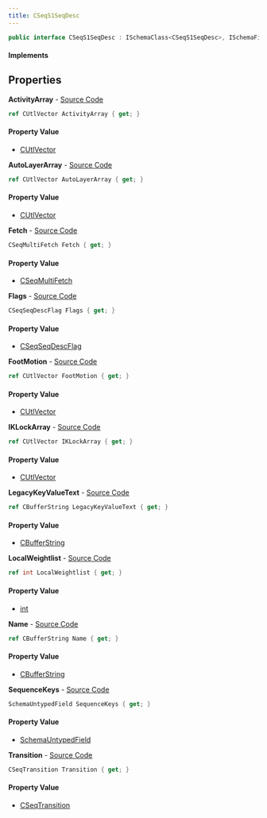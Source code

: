 ```yaml
---
title: CSeqS1SeqDesc
---
```


```csharp
public interface CSeqS1SeqDesc : ISchemaClass<CSeqS1SeqDesc>, ISchemaField, ISchemaClass, INativeHandle
```

#### Implements

## Properties

**ActivityArray** - [Source Code](https://github.com/swiftly-solution/swiftlys2/blob/master/managed/src/SwiftlyS2.Generated/Schemas/Interfaces/CSeqS1SeqDesc.cs#L38)

```csharp
ref CUtlVector ActivityArray { get; }
```

#### Property Value

- [CUtlVector](/docs/api/shared/natives/cutlvector)

**AutoLayerArray** - [Source Code](https://github.com/swiftly-solution/swiftlys2/blob/master/managed/src/SwiftlyS2.Generated/Schemas/Interfaces/CSeqS1SeqDesc.cs#L25)

```csharp
ref CUtlVector AutoLayerArray { get; }
```

#### Property Value

- [CUtlVector](/docs/api/shared/natives/cutlvector)

**Fetch** - [Source Code](https://github.com/swiftly-solution/swiftlys2/blob/master/managed/src/SwiftlyS2.Generated/Schemas/Interfaces/CSeqS1SeqDesc.cs#L20)

```csharp
CSeqMultiFetch Fetch { get; }
```

#### Property Value

- [CSeqMultiFetch](/docs/api/shared/schemadefinitions/cseqmultifetch)

**Flags** - [Source Code](https://github.com/swiftly-solution/swiftlys2/blob/master/managed/src/SwiftlyS2.Generated/Schemas/Interfaces/CSeqS1SeqDesc.cs#L18)

```csharp
CSeqSeqDescFlag Flags { get; }
```

#### Property Value

- [CSeqSeqDescFlag](/docs/api/shared/schemadefinitions/cseqseqdescflag)

**FootMotion** - [Source Code](https://github.com/swiftly-solution/swiftlys2/blob/master/managed/src/SwiftlyS2.Generated/Schemas/Interfaces/CSeqS1SeqDesc.cs#L41)

```csharp
ref CUtlVector FootMotion { get; }
```

#### Property Value

- [CUtlVector](/docs/api/shared/natives/cutlvector)

**IKLockArray** - [Source Code](https://github.com/swiftly-solution/swiftlys2/blob/master/managed/src/SwiftlyS2.Generated/Schemas/Interfaces/CSeqS1SeqDesc.cs#L28)

```csharp
ref CUtlVector IKLockArray { get; }
```

#### Property Value

- [CUtlVector](/docs/api/shared/natives/cutlvector)

**LegacyKeyValueText** - [Source Code](https://github.com/swiftly-solution/swiftlys2/blob/master/managed/src/SwiftlyS2.Generated/Schemas/Interfaces/CSeqS1SeqDesc.cs#L35)

```csharp
ref CBufferString LegacyKeyValueText { get; }
```

#### Property Value

- [CBufferString](/docs/api/shared/natives/cbufferstring)

**LocalWeightlist** - [Source Code](https://github.com/swiftly-solution/swiftlys2/blob/master/managed/src/SwiftlyS2.Generated/Schemas/Interfaces/CSeqS1SeqDesc.cs#L22)

```csharp
ref int LocalWeightlist { get; }
```

#### Property Value

- [int](https://learn.microsoft.com/dotnet/api/system.int32)

**Name** - [Source Code](https://github.com/swiftly-solution/swiftlys2/blob/master/managed/src/SwiftlyS2.Generated/Schemas/Interfaces/CSeqS1SeqDesc.cs#L16)

```csharp
ref CBufferString Name { get; }
```

#### Property Value

- [CBufferString](/docs/api/shared/natives/cbufferstring)

**SequenceKeys** - [Source Code](https://github.com/swiftly-solution/swiftlys2/blob/master/managed/src/SwiftlyS2.Generated/Schemas/Interfaces/CSeqS1SeqDesc.cs#L33)

```csharp
SchemaUntypedField SequenceKeys { get; }
```

#### Property Value

- [SchemaUntypedField](/docs/api/shared/schemas/schemauntypedfield)

**Transition** - [Source Code](https://github.com/swiftly-solution/swiftlys2/blob/master/managed/src/SwiftlyS2.Generated/Schemas/Interfaces/CSeqS1SeqDesc.cs#L30)

```csharp
CSeqTransition Transition { get; }
```

#### Property Value

- [CSeqTransition](/docs/api/shared/schemadefinitions/cseqtransition)

